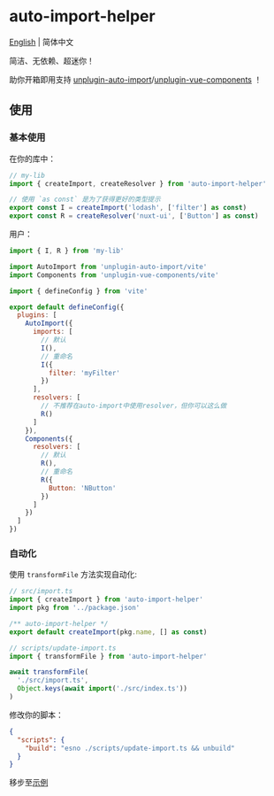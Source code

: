 # auto-import-helper

[English](/README.md) | 简体中文

简洁、无依赖、超迷你！

助你开箱即用支持 [unplugin-auto-import](https://github.com/unplugin/unplugin-auto-import)/[unplugin-vue-components](https://github.com/unplugin/unplugin-vue-components) ！

## 使用

### 基本使用

在你的库中：

```ts
// my-lib
import { createImport, createResolver } from 'auto-import-helper'

// 使用 `as const` 是为了获得更好的类型提示
export const I = createImport('lodash', ['filter'] as const)
export const R = createResolver('nuxt-ui', ['Button'] as const)
```

用户：

```js
import { I, R } from 'my-lib'

import AutoImport from 'unplugin-auto-import/vite'
import Components from 'unplugin-vue-components/vite'

import { defineConfig } from 'vite'

export default defineConfig({
  plugins: [
    AutoImport({
      imports: [
        // 默认
        I(),
        // 重命名
        I({
          filter: 'myFilter'
        })
      ],
      resolvers: [
        // 不推荐在auto-import中使用resolver，但你可以这么做
        R()
      ]
    }),
    Components({
      resolvers: [
        // 默认
        R(),
        // 重命名
        R({
          Button: 'NButton'
        })
      ]
    })
  ]
})
```

### 自动化

使用 `transformFile` 方法实现自动化:

```ts
// src/import.ts
import { createImport } from 'auto-import-helper'
import pkg from '../package.json'

/** auto-import-helper */
export default createImport(pkg.name, [] as const)
```

```js
// scripts/update-import.ts
import { transformFile } from 'auto-import-helper'

await transformFile(
  './src/import.ts',
  Object.keys(await import('./src/index.ts'))
)
```

修改你的脚本：

```json
{
  "scripts": {
    "build": "esno ./scripts/update-import.ts && unbuild"
  }
}
```

移步至[示例](/test/pg)
